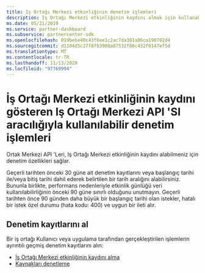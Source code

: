 ```yaml
---
title: Iş Ortağı Merkezi etkinliğinin denetim işlemleri
description: Iş Ortağı Merkezi etkinliğinin kaydını almak için kullanabileceğiniz Iş Ortağı Merkezi API 'SI denetim işlemlerinin türü hakkında bilgi edinin.
ms.date: 05/21/2019
ms.service: partner-dashboard
ms.subservice: partnercenter-sdk
ms.openlocfilehash: 019bebe40c43f6ee1c2ac7da381a86ca190702d4
ms.sourcegitcommit: d1104d5c27f8fb3908a87532f80c432f0147ef5d
ms.translationtype: MT
ms.contentlocale: tr-TR
ms.lasthandoff: 11/13/2020
ms.locfileid: "97769994"
---
```

# <a name="audit-operations-available-via-partner-center-api-that-show-a-record-of-partner-center-activity"></a>İş Ortağı Merkezi etkinliğinin kaydını gösteren Iş Ortağı Merkezi API 'SI aracılığıyla kullanılabilir denetim işlemleri

Ortak Merkezi API 'Leri, Iş Ortağı Merkezi etkinliğinin kaydını alabilmeniz için denetim özellikleri sağlar.

Geçerli tarihten önceki 30 güne ait denetim kayıtlarını veya başlangıç tarihi ile/veya bitiş tarihi dahil ederek belirtilen bir tarih aralığını alabilirsiniz. Bununla birlikte, performans nedenleriyle etkinlik günlüğü veri kullanılabilirliğinin önceki 90 güne sınırlı olduğunu unutmayın. Geçerli tarihten önce 90 günden daha büyük bir başlangıç tarihi olan istekler, hatalı bir istek özel durumu (hata kodu: 400) ve uygun bir ileti alır.

## <a name="retrieve-audit-records"></a>Denetim kayıtlarını al

Bir iş ortağı Kullanıcı veya uygulama tarafından gerçekleştirilen işlemlerin ayrıntılı geçmiş denetim kayıtlarını alın:

- [İş Ortağı Merkezi etkinliğinin kaydını alma](get-a-record-of-partner-center-activity-by-user.md)
- [Kaynakları denetleme](auditing-resources.md)